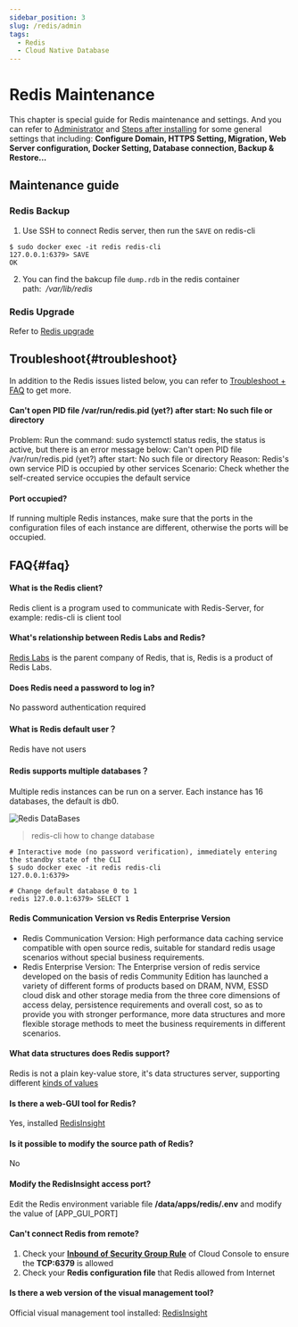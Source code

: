 ```yaml
---
sidebar_position: 3
slug: /redis/admin
tags:
  - Redis
  - Cloud Native Database
---
```


# Redis Maintenance

This chapter is special guide for Redis maintenance and settings. And you can refer to [Administrator](../administrator) and [Steps after installing](../install/setup) for some general settings that including: **Configure Domain, HTTPS Setting, Migration, Web Server configuration, Docker Setting, Database connection, Backup & Restore...**  

## Maintenance guide

### Redis Backup

1. Use SSH to connect Redis server, then run the `SAVE` on redis-cli
  ```shell
  $ sudo docker exec -it redis redis-cli
  127.0.0.1:6379> SAVE
  OK
  ```
2. You can find the bakcup file `dump.rdb` in the redis container path:  */var/lib/redis*

### Redis Upgrade

Refer to [Redis upgrade](https://docs.redis.com/latest/rs/installing-upgrading/upgrading/)

## Troubleshoot{#troubleshoot}

In addition to the Redis issues listed below, you can refer to [Troubleshoot + FAQ](../troubleshoot) to get more.  

#### Can't open PID file /var/run/redis.pid (yet?) after start: No such file or directory

Problem: Run the command: sudo systemctl status redis, the status is active, but there is an error message below: Can't open PID file /var/run/redis.pid (yet?) after start: No such file or directory
Reason: Redis's own service PID is occupied by other services
Scenario: Check whether the self-created service occupies the default service

#### Port occupied?

If running multiple Redis instances, make sure that the ports in the configuration files of each instance are different, otherwise the ports will be occupied.

## FAQ{#faq}

#### What is the Redis client?

Redis client is a program used to communicate with Redis-Server, for example: redis-cli is client tool

#### What's relationship between Redis Labs and Redis?

[Redis Labs](https://redislabs.com/) is the parent company of Redis, that is, Redis is a product of Redis Labs.

#### Does Redis need a password to log in?

No password authentication required

#### What is Redis default user？

Redis have not users

#### Redis supports multiple databases？

Multiple redis instances can be run on a server. Each instance has 16 databases, the default is db0.

![Redis DataBases](https://libs.websoft9.com/Websoft9/DocsPicture/en/redis/redis-database-websoft9.png)

> redis-cli how to change database

```
# Interactive mode (no password verification), immediately entering the standby state of the CLI
$ sudo docker exec -it redis redis-cli
127.0.0.1:6379>

# Change default database 0 to 1
redis 127.0.0.1:6379> SELECT 1

```

#### Redis Communication Version vs Redis Enterprise Version

* Redis Communication Version: High performance data caching service compatible with open source redis, suitable for standard redis usage scenarios without special business requirements.
* Redis Enterprise Version: The Enterprise version of redis service developed on the basis of redis Community Edition has launched a variety of different forms of products based on DRAM, NVM, ESSD cloud disk and other storage media from the three core dimensions of access delay, persistence requirements and overall cost, so as to provide you with stronger performance, more data structures and more flexible storage methods to meet the business requirements in different scenarios.

#### What data structures does Redis support?

Redis is not a plain key-value store, it's data structures server, supporting different [kinds of values](https://redis.io/topics/data-types-intro)

#### Is there a web-GUI tool for Redis?

Yes, installed [RedisInsight](../redis#redisinsight)

#### Is it possible to modify the source path of Redis?

No

#### Modify the RedisInsight access port?

Edit the Redis environment variable file **/data/apps/redis/.env** and modify the value of [APP_GUI_PORT]

#### Can't connect Redis from remote?

1. Check your **[Inbound of Security Group Rule](../administrator/firewall#security)** of Cloud Console to ensure the **TCP:6379** is allowed
2. Check your **Redis configuration file** that Redis allowed from Internet

#### Is there a web version of the visual management tool?

Official visual management tool installed: [RedisInsight](../redis#redisinsight)

